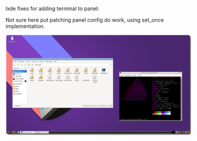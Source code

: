 lxde fixes for adding terminal to panel:

Not sure here put patching panel config do work, using set_once implementation.

![eos-lxde](https://raw.githubusercontent.com/endeavouros-team/endeavouros-DE-fixes/main/lxde/lxde.png)

